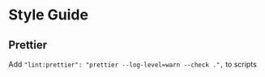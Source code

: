 # Style Guide

## Prettier

Add `"lint:prettier": "prettier --log-level=warn --check .",` to scripts
